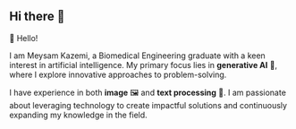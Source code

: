 ## Hi there 👋

👋 Hello!

I am Meysam Kazemi, a Biomedical Engineering graduate with a keen interest in artificial intelligence. My primary focus lies in **generative AI** 🤖, where I explore innovative approaches to problem-solving.

I have experience in both **image** 🖼️ and **text processing** 📝. I am passionate about leveraging technology to create impactful solutions and continuously expanding my knowledge in the field.
